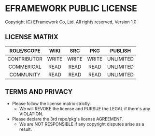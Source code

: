 # EFRAMEWORK PUBLIC LICENSE
Copyright (C) EFramework Co, Ltd. All rights reserved, Version 1.0

## LICENSE MATRIX
|    ROLE/SCOPE    |    WIKI    |    SRC     |    PKG     |     PUBLISH     |
| :--------------: | :--------: | :--------: | :--------: | :-------------: |
|   CONTRIBUTOR    |    WRITE   |    WRITE   |    WRITE   |    UNLIMITED    |
|   COMMERICAL     |    READ    |    READ    |    READ    |    UNLIMITED    |
|   COMMUNITY      |    READ    |    READ    |    READ    |    UNLIMITED    |

## TERMS AND PRIVACY
- Please follow the license matrix strictly.
  - We will REVOKE the license and PURSUE the LEGAL if there's any VIOLATION.
- Please declare the 3rd repo/pkg's license AGREEMENT.
  - We are NOT RESPONSIBLE if any copyright disputes arise as a result.